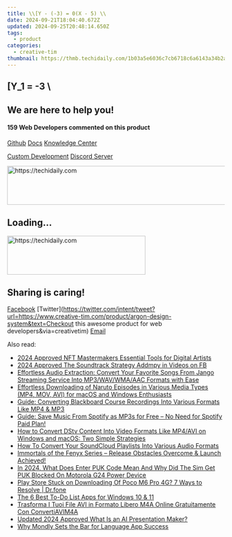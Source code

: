 ```yaml
---
title: \\[Y - (-3) = 0(X - 5) \\
date: 2024-09-21T18:04:40.672Z
updated: 2024-09-25T20:48:14.650Z
tags:
  - product
categories:
  - creative-tim
thumbnail: https://thmb.techidaily.com/1b03a5e6036c7cb6718c6a6143a34b2abcea9ecc6759bad1a07ac3acb8c3b3dd.jpg
---
```


## \[Y_1 = -3 \

## We are here to help you!

#### 159 Web Developers commented on this product

[Github](https://github.com/creativetimofficial/argon-design-system) [Docs](https://tools.techidaily.com/creative-tim/products/) [Knowledge Center](https://tools.techidaily.com/creative-tim/products/) 

[Custom Development](https://tools.techidaily.com/creative-tim/products/) [Discord Server](https://discord.com/invite/FhCJCaHdQa) 

<!-- affiliate ads begin -->
<a href="https://aligracehair.sjv.io/c/5597632/1934142/19272" target="_top" id="1934142">
  <img src="//a.impactradius-go.com/display-ad/19272-1934142" border="0" alt="https://techidaily.com" width="728" height="90"/>
</a>
<img height="0" width="0" src="https://aligracehair.sjv.io/i/5597632/1934142/19272" style="position:absolute;visibility:hidden;" border="0" />
<!-- affiliate ads end -->

## Loading...

<!-- affiliate ads begin -->
<a href="https://wigfever.sjv.io/c/5597632/2014857/22899" target="_top" id="2014857">
  <img src="//a.impactradius-go.com/display-ad/22899-2014857" border="0" alt="https://techidaily.com" width="320" height="90"/>
</a>
<img height="0" width="0" src="https://wigfever.sjv.io/i/5597632/2014857/22899" style="position:absolute;visibility:hidden;" border="0" />
<!-- affiliate ads end -->

## Sharing is caring!

[Facebook](https://www.facebook.com/sharer/sharer.php?u=https://www.creative-tim.com/product/argon-design-system?src=sdkpreparse) [Twitter](https://twitter.com/intent/tweet?url=https://www.creative-tim.com/product/argon-design-system&text=Checkout this awesome product for web developers&via=creativetim) [Email](https://tools.techidaily.com/creative-tim/products/)

<ins class="adsbygoogle"
     style="display:block"
     data-ad-format="autorelaxed"
     data-ad-client="ca-pub-7571918770474297"
     data-ad-slot="1223367746"></ins>

<ins class="adsbygoogle"
     style="display:block"
     data-ad-client="ca-pub-7571918770474297"
     data-ad-slot="8358498916"
     data-ad-format="auto"
     data-full-width-responsive="true"></ins>

<span class="atpl-alsoreadstyle">Also read:</span>
<div><ul>
<li><a href="https://extra-guidance.techidaily.com/2024-approved-nft-mastermakers-essential-tools-for-digital-artists/"><u>2024 Approved NFT Mastermakers Essential Tools for Digital Artists</u></a></li>
<li><a href="https://facebook-clips.techidaily.com/2024-approved-the-soundtrack-strategy-addmpy-in-videos-on-fb/"><u>2024 Approved The Soundtrack Strategy Addmpy in Videos on FB</u></a></li>
<li><a href="https://win-news.techidaily.com/effortless-audio-extraction-convert-your-favorite-songs-from-jango-streaming-service-into-mp3wavwmaaac-formats-with-ease/"><u>Effortless Audio Extraction: Convert Your Favorite Songs From Jango Streaming Service Into MP3/WAV/WMA/AAC Formats with Ease</u></a></li>
<li><a href="https://win-news.techidaily.com/effortless-downloading-of-naruto-episodes-in-various-media-types-mp4-mov-avi-for-macos-and-windows-enthusiasts/"><u>Effortless Downloading of Naruto Episodes in Various Media Types (MP4, MOV, AVI) for macOS and Windows Enthusiasts</u></a></li>
<li><a href="https://win-news.techidaily.com/guide-converting-blackboard-course-recordings-into-various-formats-like-mp4-and-mp3/"><u>Guide: Converting Blackboard Course Recordings Into Various Formats Like MP4 & MP3</u></a></li>
<li><a href="https://win-news.techidaily.com/guide-save-music-from-spotify-as-mp3s-for-free-no-need-for-spotify-paid-plan/"><u>Guide: Save Music From Spotify as MP3s for Free – No Need for Spotify Paid Plan!</u></a></li>
<li><a href="https://win-news.techidaily.com/how-to-convert-dstv-content-into-video-formats-like-mp4avi-on-windows-and-macos-two-simple-strategies/"><u>How to Convert DStv Content Into Video Formats Like MP4/AVI on Windows and macOS: Two Simple Strategies</u></a></li>
<li><a href="https://win-news.techidaily.com/how-to-convert-your-soundcloud-playlists-into-various-audio-formats/"><u>How To Convert Your SoundCloud Playlists Into Various Audio Formats</u></a></li>
<li><a href="https://win-answers.techidaily.com/1722999638756-immortals-of-the-fenyx-series-release-obstacles-overcome-and-launch-achieved/"><u>Immortals of the Fenyx Series – Release Obstacles Overcome & Launch Achieved!</u></a></li>
<li><a href="https://sim-unlock.techidaily.com/in-2024-what-does-enter-puk-code-mean-and-why-did-the-sim-get-puk-blocked-on-motorola-g24-power-device-by-drfone-android/"><u>In 2024, What Does Enter PUK Code Mean And Why Did The Sim Get PUK Blocked On Motorola G24 Power Device</u></a></li>
<li><a href="https://fix-guide.techidaily.com/play-store-stuck-on-downloading-of-poco-m6-pro-4g-7-ways-to-resolve-drfone-by-drfone-fix-android-problems-fix-android-problems/"><u>Play Store Stuck on Downloading Of Poco M6 Pro 4G? 7 Ways to Resolve | Dr.fone</u></a></li>
<li><a href="https://windows11.techidaily.com/the-6-best-to-do-list-apps-for-windows-10-and-11/"><u>The 6 Best To-Do List Apps for Windows 10 & 11</u></a></li>
<li><a href="https://blog-min.techidaily.com/trasforma-i-tuoi-file-avi-in-formato-libero-m4a-online-gratuitamente-con-convertiavim4a/"><u>Trasforma I Tuoi File AVI in Formato Libero M4A Online Gratuitamente Con ConvertiAVIM4A</u></a></li>
<li><a href="https://ai-topics.techidaily.com/updated-2024-approved-what-is-an-ai-presentation-maker/"><u>Updated 2024 Approved What Is an AI Presentation Maker?</u></a></li>
<li><a href="https://mondly-stories.techidaily.com/why-mondly-sets-the-bar-for-language-app-success/"><u>Why Mondly Sets the Bar for Language App Success</u></a></li>
</ul></div>

